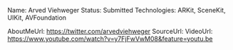 Name: Arved Viehweger
Status: Submitted
Technologies: ARKit, SceneKit, UIKit, AVFoundation

AboutMeUrl: https://twitter.com/arvedviehweger
SourceUrl: 
VideoUrl: https://www.youtube.com/watch?v=y7FjFwVwM08&feature=youtu.be

<!---
EXAMPLE
Name: John Appleseed
Status: Submitted <or> Winner <or> Distinguished <or> Rejected
Technologies: SwiftUI, RealityKit, CoreGraphic

AboutMeUrl: https://linkedin.com/in/johnappleseed
SourceUrl: https://github.com/johnappleseed/wwdc2025
VideoUrl: https://youtu.be/ABCDE123456
-->
